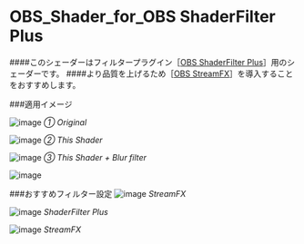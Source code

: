 # OBS_Shader_for_OBS ShaderFilter Plus
 
####このシェーダーはフィルタープラグイン［[OBS ShaderFilter Plus](https://github.com/Limeth/obs-shaderfilter-plus)］用のシェーダーです。
####より品質を上げるため［[OBS StreamFX](https://github.com/Xaymar/obs-StreamFX)］を導入することをおすすめします。

###適用イメージ

![image](https://user-images.githubusercontent.com/74223118/201061689-44e4fb5d-b28e-4901-9479-0fffb92cf20c.png)
_① Original_

![image](https://user-images.githubusercontent.com/74223118/201061872-31459aab-0907-4d21-9c1a-fb69476c25b3.png)
_② This Shader_

![image](https://user-images.githubusercontent.com/74223118/201062016-f2ff2519-deb7-41c4-acd3-7da3019eba8d.png)
_③ This Shader + Blur filter_

![image](https://user-images.githubusercontent.com/74223118/201066906-720e307f-5442-428c-a6f8-7d32f99035d0.png)

###おすすめフィルター設定
![image](https://user-images.githubusercontent.com/74223118/201067409-2264aa67-777b-4de4-86b7-b794010beaf2.png)
_StreamFX_

![image](https://user-images.githubusercontent.com/74223118/201067517-0596ce14-5231-4ee0-8580-007eb7b90de1.png)
_ShaderFilter Plus_

![image](https://user-images.githubusercontent.com/74223118/201067586-3185bf79-92bc-4003-92f5-da829fc956bd.png)
_StreamFX_